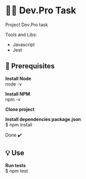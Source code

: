 # :woman_technologist: Dev.Pro Task

Project Dev.Pro task

Tools and Libs:

- Javascript
- Jest


## 🎯 Prerequisites

<b>Install Node  </b></br> 
node -v </br>

<b>Install NPM </b></br>
npm -v  </br>

<b>Clone project </b></br>

<b>Install dependencies package.json </b> </br>
 $ npm install</br>
 
 Done ✔️


## 💡 Use

<b>Run tests </b></br>
$ npm test </br>




